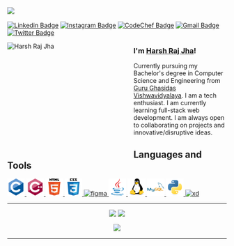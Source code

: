 <img src="https://raw.githubusercontent.com/halfrost/halfrost/master/icons/header_.png">

[![Linkedin Badge](https://img.shields.io/badge/-LinkedIn-5ce1e6?style=flat-square&logo=Linkedin&logoColor=050a30&link=https://www.linkedin.com/in/harsh-raj-jha-984102178/)](https://www.linkedin.com/in/harsh-raj-jha-984102178/)
[![Instagram Badge](https://img.shields.io/badge/-Instagram-050a30?style=flat-square&logo=instagram&logoColor=white&link=https://www.instagram.com/hrjha30/)](https://www.instagram.com/hrjha30/)
[![CodeChef Badge](https://img.shields.io/badge/-CodeChef-5ce1e6?style=flat-square&logo=CodeChef&logoColor=050a30&link=https://www.codechef.com/users/dad_is_back)](https://www.codechef.com/users/dad_is_back)
[![Gmail Badge](https://img.shields.io/badge/-Gmail-050a30?style=flat-square&logo=Gmail&logoColor=white&link=mailto:harshrajjha5@gmail.com)](mailto:harshrajjha5@gmail.com)
[![Twitter Badge](https://img.shields.io/badge/-Twitter-5ce1e6?style=flat-square&logo=twitter&logoColor=050a30&link=https://twitter.com/hrjha30)](https://twitter.com/hrjha30)

<img align="left" width="290" height="250" alt="Harsh Raj Jha" src="https://static.vecteezy.com/system/resources/previews/000/376/583/original/vector-little-boy-waving-hand-hello.jpg"/>

### I'm <a href="https://www.linkedin.com/in/harsh-raj-jha-984102178/" target="_blank">Harsh Raj Jha</a>!

Currently pursuing my Bachelor's degree in Computer Science and Engineering from [Guru Ghasidas Vishwavidyalaya](https://ggu.ac.in/). I am a tech enthusiast. I am currently learning full-stack web development. I am always open to collaborating on projects and innovative/disruptive ideas.

## Languages and Tools

<p align="left"> <a href="https://www.cprogramming.com/" target="_blank"> <img src="https://raw.githubusercontent.com/devicons/devicon/master/icons/c/c-original.svg" alt="c" width="40" height="40"/> </a> <a href="https://www.w3schools.com/cpp/" target="_blank"> <img src="https://raw.githubusercontent.com/devicons/devicon/master/icons/cplusplus/cplusplus-original.svg" alt="cplusplus" width="40" height="40"/> </a> <a href="https://www.w3.org/html/" target="_blank"> <img src="https://raw.githubusercontent.com/devicons/devicon/master/icons/html5/html5-original-wordmark.svg" alt="html5" width="40" height="40"/> </a> <a href="https://www.w3schools.com/css/" target="_blank"> <img src="https://raw.githubusercontent.com/devicons/devicon/master/icons/css3/css3-original-wordmark.svg" alt="css3" width="40" height="40"/> </a> <a href="https://www.figma.com/" target="_blank"> <img src="https://www.vectorlogo.zone/logos/figma/figma-icon.svg" alt="figma" width="40" height="40"/> </a> <a href="https://www.java.com" target="_blank"> <img src="https://raw.githubusercontent.com/devicons/devicon/master/icons/java/java-original.svg" alt="java" width="40" height="40"/> </a> <a href="https://www.linux.org/" target="_blank"> <img src="https://raw.githubusercontent.com/devicons/devicon/master/icons/linux/linux-original.svg" alt="linux" width="40" height="40"/> </a> <a href="https://www.mysql.com/" target="_blank"> <img src="https://raw.githubusercontent.com/devicons/devicon/master/icons/mysql/mysql-original-wordmark.svg" alt="mysql" width="40" height="40"/> </a> <a href="https://www.python.org" target="_blank"> <img src="https://raw.githubusercontent.com/devicons/devicon/master/icons/python/python-original.svg" alt="python" width="40" height="40"/> </a> <a href="https://www.adobe.com/products/xd.html" target="_blank"> <img src="https://cdn.worldvectorlogo.com/logos/adobe-xd.svg" alt="xd" width="40" height="40"/> </a> </p>
  
---


<p align="center">
    <img
        height="180em"
        src="https://github-readme-stats.vercel.app/api?username=Hrjha30&show_icons=true&hide_border=true"
    />
    <img
        height="130em"
        src="https://github-readme-stats.vercel.app/api/top-langs/?username=Hrjha30&show_icons=true&hide_border=true&layout=compact&langs_count=8"
    />
</p>
<p align="center">
  <img src="https://github-readme-streak-stats.herokuapp.com/?user=Hrjha30&hide_border=true" height="180em" />
</p>

---
